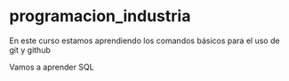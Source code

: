 # programacion_industria

En este curso estamos aprendiendo los comandos básicos para el uso de git y github

Vamos a aprender SQL